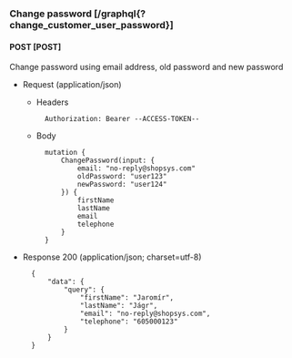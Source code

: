 ### Change password [/graphql{?change_customer_user_password}]

#### POST [POST]

Change password using email address, old password and new password

- Request (application/json)

    - Headers

            Authorization: Bearer --ACCESS-TOKEN--

    - Body

            mutation {
                ChangePassword(input: {
                    email: "no-reply@shopsys.com"
                    oldPassword: "user123"
                    newPassword: "user124"
                }) {
                    firstName
                    lastName
                    email
                    telephone
                }
            }

- Response 200 (application/json; charset=utf-8)

        {
            "data": {
                "query": {
                    "firstName": "Jaromír",
                    "lastName": "Jágr",
                    "email": "no-reply@shopsys.com",
                    "telephone": "605000123"
                }
            }
        }
